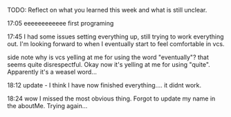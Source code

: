 TODO: Reflect on what you learned this week and what is still unclear.

17:05 eeeeeeeeeeee first programing

17:45 I had some issues setting everything up, still trying to work everything out. I'm looking forward to when I eventually start to feel comfortable in vcs.

side note why is vcs yelling at me for using the word "eventually"? that seems quite disrespectful. Okay now it's yelling at me for using "quite". Apparently it's a weasel word...

18:12 update - I think I have now finished everything.... it didnt work.

18:24 wow I missed the most obvious thing. Forgot to update my name in the aboutMe. Trying again...